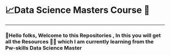 <h1>📈Data Science Masters Course 🎯</h1>
<hr />
<h3>👋Hello folks, Welcome to this Repositories , In this you will get all the  Resources 👨‍💻 which I am currently learning from the Pw-skills Data Science Master 
</h3>
